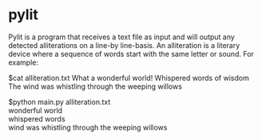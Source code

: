 # pylit

Pylit is a program that receives a text file as input and will output any detected alliterations on a line-by line-basis.  An alliteration is a literary device where a sequence of words start with the same letter or sound.  For example:

$cat alliteration.txt
What a wonderful world!
Whispered words of wisdom
The wind was whistling through the weeping willows

$python main.py alliteration.txt  
wonderful world  
whispered words  
wind was whistling through the weeping willows  


